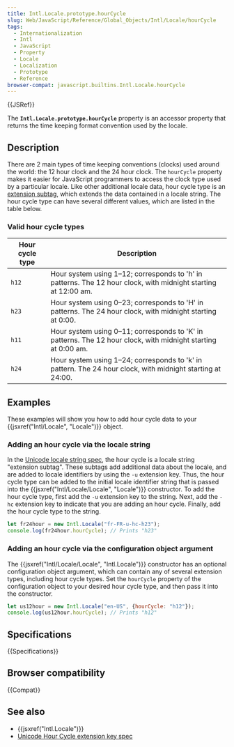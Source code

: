 ```yaml
---
title: Intl.Locale.prototype.hourCycle
slug: Web/JavaScript/Reference/Global_Objects/Intl/Locale/hourCycle
tags:
  - Internationalization
  - Intl
  - JavaScript
  - Property
  - Locale
  - Localization
  - Prototype
  - Reference
browser-compat: javascript.builtins.Intl.Locale.hourCycle
---
```

{{JSRef}}

The **`Intl.Locale.prototype.hourCycle`** property is an accessor property that
returns the time keeping format convention used by the locale.

## Description

There are 2 main types of time keeping conventions (clocks) used around the
world: the 12 hour clock and the 24 hour clock. The `hourCycle` property makes
it easier for JavaScript programmers to access the clock type used by a
particular locale. Like other additional locale data, hour cycle type is an
[extension subtag](https://www.unicode.org/reports/tr35/#u_Extension), which
extends the data contained in a locale string. The hour cycle type can have
several different values, which are listed in the table below.

### Valid hour cycle types

<table class="standard-table"><thead><tr><th scope="col">Hour cycle type</th><th scope="col">Description</th></tr></thead><tbody><tr><td><code>h12</code></td><td>Hour system using 1–12; corresponds to 'h' in patterns. The 12 hour clock, with midnight starting at 12:00 am.</td></tr><tr><td><code>h23</code></td><td>Hour system using 0–23; corresponds to 'H' in patterns. The 24 hour clock, with midnight starting at 0:00.</td></tr><tr><td><code>h11</code></td><td>Hour system using 0–11; corresponds to 'K' in patterns. The 12 hour clock, with midnight starting at 0:00 am.</td></tr><tr><td><code>h24</code></td><td>Hour system using 1–24; corresponds to 'k' in pattern. The 24 hour clock, with midnight starting at 24:00.</td></tr></tbody></table>

## Examples

These examples will show you how to add hour cycle data to your
{{jsxref("Intl/Locale", "Locale")}} object.

### Adding an hour cycle via the locale string

In the [Unicode locale string spec](https://www.unicode.org/reports/tr35/), the
hour cycle is a locale string "extension subtag". These subtags add additional
data about the locale, and are added to locale identifiers by using the `-u`
extension key. Thus, the hour cycle type can be added to the initial locale
identifier string that is passed into the
{{jsxref("Intl/Locale/Locale", "Locale")}} constructor. To add the
hour cycle type, first add the `-u` extension key to the string. Next, add the
`-hc` extension key to indicate that you are adding an hour cycle. Finally, add
the hour cycle type to the string.

```js
let fr24hour = new Intl.Locale("fr-FR-u-hc-h23");
console.log(fr24hour.hourCycle); // Prints "h23"
```

### Adding an hour cycle via the configuration object argument

The {{jsxref("Intl/Locale/Locale", "Intl.Locale")}} constructor
has an optional configuration object argument, which can contain any of several
extension types, including hour cycle types. Set the `hourCycle` property of the
configuration object to your desired hour cycle type, and then pass it into the
constructor.

```js
let us12hour = new Intl.Locale("en-US", {hourCycle: "h12"});
console.log(us12hour.hourCycle); // Prints "h12"
```

## Specifications

{{Specifications}}

## Browser compatibility

{{Compat}}

## See also

- {{jsxref("Intl.Locale")}}
- [Unicode Hour Cycle extension key spec](https://www.unicode.org/reports/tr35/#UnicodeHourCycleIdentifier)
